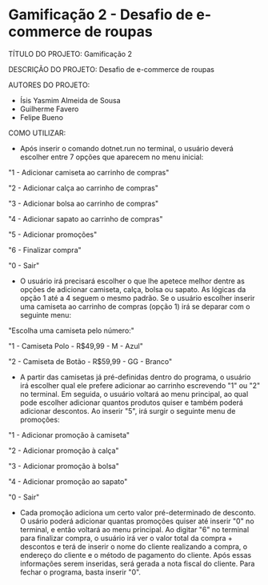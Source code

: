 # Gamificação 2 - Desafio de e-commerce de roupas

TÍTULO DO PROJETO: 
Gamificação 2

DESCRIÇÃO DO PROJETO: 
Desafio de e-commerce de roupas

AUTORES DO PROJETO:
  - Ísis Yasmim Almeida de Sousa
  - Guilherme Favero
  - Felipe Bueno
  
COMO UTILIZAR:
 - Após inserir o comando dotnet.run no terminal, o usuário deverá escolher entre 7 opções que aparecem no menu inicial:
 
  "1 - Adicionar camiseta ao carrinho de compras"
  
  "2 - Adicionar calça ao carrinho de compras"
  
  "3 - Adicionar bolsa ao carrinho de compras"
  
  "4 - Adicionar sapato ao carrinho de compras"
  
  "5 - Adicionar promoções"
  
  "6 - Finalizar compra"
  
  "0 - Sair"
  
  - O usuário irá precisará escolher o que lhe apetece melhor dentre as opções de adicionar camiseta, calça, bolsa ou sapato. As lógicas da opção 1 até a 4 seguem o mesmo padrão. Se o usuário escolher inserir uma camiseta ao carrinho de compras (opção 1) irá se deparar com o seguinte menu:
  
  "Escolha uma camiseta pelo número:"
  
  "1 - Camiseta Polo - R$49,99 - M - Azul"
  
  "2 - Camiseta de Botão - R$59,99 - GG - Branco"
  
 - A partir das camisetas já pré-definidas dentro do programa, o usuário irá escolher qual ele prefere adicionar ao carrinho escrevendo "1" ou "2" no terminal. Em seguida, o usuário voltará ao menu principal, ao qual pode escolher adicionar quantos produtos quiser e também poderá adicionar descontos. Ao inserir "5", irá surgir o seguinte menu de promoções:
 
  "1 - Adicionar promoção à camiseta"
  
  "2 - Adicionar promoção à calça"
  
  "3 - Adicionar promoção à bolsa"
  
  "4 - Adicionar promoção ao sapato"
  
  "0 - Sair"
  
  - Cada promoção adiciona um certo valor pré-determinado de desconto. O usário poderá adicionar quantas promoções quiser até inserir "0" no terminal, e então voltará ao menu principal. Ao digitar "6" no terminal para finalizar compra, o usuário irá ver o valor total da compra + descontos e terá de inserir o nome do cliente realizando a compra, o endereço do cliente e o método de pagamento do cliente. Após essas informações serem inseridas, será gerada a nota fiscal do cliente. Para fechar o programa, basta inserir "0".
  
  
